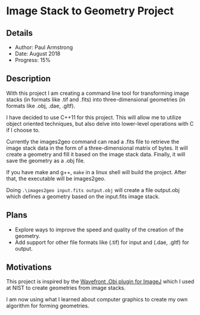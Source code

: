 # Image Stack to Geometry Project

## Details

* Author: Paul Armstrong
* Date: August 2018
* Progress: 15%

## Description

With this project I am creating a command line tool for transforming image stacks (in formats like .tif and .fits) into three-dimensional geometries (in formats like .obj, .dae, .gltf).

I have decided to use C++11 for this project. This will allow me to utilize object oriented techniques, but also delve into lower-level operations with C if I choose to.

Currently the images2geo command can read a .fits file to retrieve the image stack data in the form of a three-dimensional matrix of bytes. It will create a geometry and fill it based on the image stack data. Finally, it will save the geometry as a .obj file.

If you have make and g++, `make` in a linux shell will build the project. After that, the executable will be images2geo.

Doing `.\images2geo input.fits output.obj` will create a file output.obj which defines a geometry based on the input.fits image stack.

## Plans

* Explore ways to improve the speed and quality of the creation of the geometry.
* Add support for other file formats like (.tif) for input and (.dae, .gltf) for output.

## Motivations

This project is inspired by the [Wavefront .Obj plugin for ImageJ](https://imagej.net/Wavefront_.OBJ_...) which I used at NIST to create geometries from image stacks.

I am now using what I learned about computer graphics to create my own algorithm for forming geometries.

